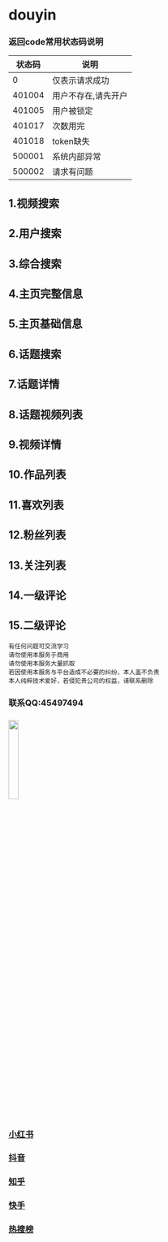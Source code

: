 # douyin
<!--        
####  抖音直播 抖音弹幕 直播弹幕 匿名弹幕 隐私直播间
![直播弹幕礼物点赞关注评论匿名弹幕隐私直播间信息获取](douyin_live_danmu.png)
-->
 
### 返回code常用状态码说明  
|状态码|说明|
|--|--|
|0|仅表示请求成功|
|401004|用户不存在,请先开户|
|401005|用户被锁定|
|401017|次数用完|
|401018|token缺失|
|500001|系统内部异常|
|500002|请求有问题|

## 1.视频搜索
## 2.用户搜索
## 3.综合搜索
## 4.主页完整信息
## 5.主页基础信息
## 6.话题搜索
## 7.话题详情
## 8.话题视频列表
## 9.视频详情
## 10.作品列表
## 11.喜欢列表
## 12.粉丝列表
## 13.关注列表
## 14.一级评论
## 15.二级评论

```
有任何问题可交流学习  
请勿使用本服务于商用   
请勿使用本服务大量抓取   
若因使用本服务与平台造成不必要的纠纷，本人盖不负责  
本人纯粹技术爱好，若侵犯贵公司的权益，请联系删除
``` 

### 联系QQ:45497494
###
<img src="https://qr.api.cli.im/newqr/create?data=https%253A%252F%252Fqm.qq.com%252Fcgi-bin%252Fqm%252Fqr%253Fk%253DgsXU_14bQsI8BdSevrFzHU7vIYnRCnFQ%2526noverify%253D0&level=H&transparent=false&bgcolor=%23FFFFFF&forecolor=%23000000&blockpixel=12&marginblock=1&logourl=&logoshape=no&size=500&kid=cliim&key=211db538a2ba8c28441f5d952fe165db" width="20%">

### [小红书](https://github.com/canglingzhiyue/xiaohongshu)
### [抖音](https://github.com/canglingzhiyue/douyin)
### [知乎](https://github.com/canglingzhiyue/zhihu)
### [快手](https://github.com/canglingzhiyue/kuaishou)
### [热搜榜](https://github.com/canglingzhiyue/hot_search)

